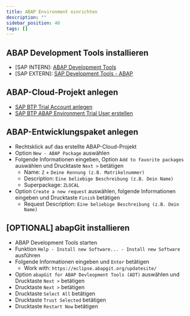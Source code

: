 ```yaml
---
title: ABAP Environment einrichten
description: ""
sidebar_position: 40
tags: []
---
```


## ABAP Development Tools installieren

- [SAP INTERN]: [ABAP Development Tools](https://adt.only.sap/)
- [SAP EXTERN]: [SAP Development Tools - ABAP](https://tools.hana.ondemand.com/#abap)

## ABAP-Cloud-Projekt anlegen

- [SAP BTP Trial Account anlegen](https://developers.sap.com/tutorials/hcp-create-trial-account.html)
- [SAP BTP ABAP Environment Trial User erstellen](https://developers.sap.com/tutorials/abap-environment-trial-onboarding.html)

## ABAP-Entwicklungspaket anlegen

- Rechtsklick auf das erstellte ABAP-Cloud-Projekt
- Option `New - ABAP Package` auswählen
- Folgende Informationen eingeben, Option `Add to favorite packages` auswählen und Drucktaste `Next >` betätigen
  - Name: `Z` + `Deine Kennung (z.B. Matrikelnummer)`
  - Description: `Eine beliebige Beschreibung (z.B. Dein Name)`
  - Superpackage: `ZLOCAL`
- Option `Create a new request` auswählen, folgende Informationen eingeben und Drucktaste `Finish` betätigen
  - Request Description: `Eine beliebige Beschreibung (z.B. Dein Name)`

## [OPTIONAL] abapGit installieren

- ABAP Development Tools starten
- Funktion `Help - Install new Software... - Install new Software` ausführen
- Folgende Informationen eingeben und `Enter` betätigen
  - Work with: `https://eclipse.abapgit.org/updatesite/`
- Option `abapGit for ABAP Devleopment Tools (ADT)` auswählen und Drucktaste `Next >` betätigen
- Drucktaste `Next >` betätigen
- Drucktaste `Select All` betätigen
- Drucktaste `Trust Selected` betätigen
- Drucktaste `Restart Now` betätigen
